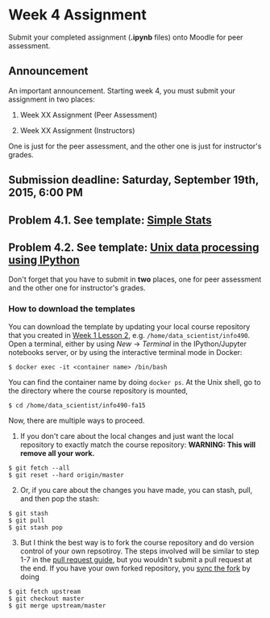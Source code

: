 # Week 4 Assignment

Submit your completed assignment (**.ipynb** files) onto Moodle for peer assessment.

## Announcement

An important announcement. Starting week 4, you must submit your assignment in two places:

1. Week XX Assignment (Peer Assessment)

2. Week XX Assignment (Instructors)

One is just for the peer assessment, and the other one is just for instructor's grades.

## Submission deadline: Saturday, September 19th, 2015, 6:00 PM

## Problem 4.1. See template: [Simple Stats](stats.ipynb)

## Problem 4.2. See template: [Unix data processing using IPython](unix_ipython.ipynb)

Don't forget that you have to submit in **two** places, one for peer assessment and the other one for instructor's grades.

### How to download the templates

You can download the template by updating your local course repository that you created in [Week 1 Lesson 2](https://github.com/UI-DataScience/info490-fa15/blob/master/Week1/lesson2.md), e.g. `/home/data_scientist/info490`. Open a terminal, either by using _New_ -> _Terminal_ in the IPython/Jupyter notebooks server, or by using the interactive terminal mode in Docker:

```shell
$ docker exec -it <container name> /bin/bash
```

You can find the container name by doing `docker ps`. At the Unix shell, go to the directory where the course repository is mounted,

```shell
$ cd /home/data_scientist/info490-fa15
```

Now, there are multiple ways to proceed.

1. If you don't care about the local changes and just want the local repository to exactly match the course repository:
 **WARNING: This will remove all your work.**
 ```shell
 $ git fetch --all
 $ git reset --hard origin/master
 ```

2. Or, if you care about the changes you have made, you can stash, pull, and then pop the stash:
 ```shell
 $ git stash
 $ git pull
 $ git stash pop
 ```

3. But I think the best way is to fork the course repository and do version control of your own repsotiroy. The steps involved will be similar to step 1-7 in the [pull request guide](https://github.com/UI-DataScience/info490-fa15/blob/master/CONTRIBUTING.md), but you wouldn't submit a pull request at the end. If you have your own forked repository, you [sync the fork](https://help.github.com/articles/syncing-a-fork/) by doing
 ```shell
 $ git fetch upstream
 $ git checkout master
 $ git merge upstream/master
 ```
